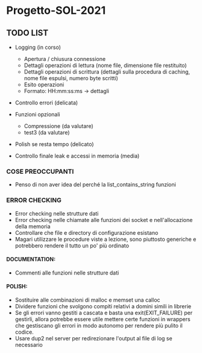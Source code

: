 # Progetto-SOL-2021

## TODO LIST
- Logging (in corso)
  - Apertura / chiusura connessione
  - Dettagli operazioni di lettura (nome file, dimensione file restituito)
  - Dettagli operazioni di scrittura (dettagli sulla procedura di caching, nome file espulsi, numero byte scritti)
  - Esito operazioni
  - Formato: HH:mm:ss:ms -> dettagli
  
- Controllo errori (delicata)
- Funzioni opzionali
  - Compressione (da valutare)
  - test3 (da valutare)
- Polish se resta tempo (delicato)
- Controllo finale leak e accessi in memoria (media)

### COSE PREOCCUPANTI
- Penso di non aver idea del perché la list_contains_string funzioni

### ERROR CHECKING
- Error checking nelle strutture dati
- Error checking nelle chiamate alle funzioni dei socket e nell'allocazione della memoria
- Controllare che file e directory di configurazione esistano
- Magari utilizzare le procedure viste a lezione, sono piuttosto generiche e potrebbero rendere il tutto un po' più ordinato

#### DOCUMENTATION:
- Commenti alle funzioni nelle strutture dati

#### POLISH:
- Sostituire alle combinazioni di malloc e memset una calloc
- Dividere funzioni che svolgono compiti relativi a domini simili in librerie
- Se gli errori vanno gestiti a cascata e basta una exit(EXIT_FAILURE) per gestirli, allora potrebbe 
  essere utile mettere certe funzioni in wrappers che gestiscano gli errori in modo autonomo per rendere
  più pulito il codice.
- Usare dup2 nel server per redirezionare l'output al file di log se necessario